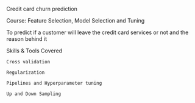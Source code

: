 Credit card churn prediction

Course: Feature Selection, Model Selection and Tuning

To predict if a customer will leave the credit card services or not and the reason behind it

Skills & Tools Covered

    Cross validation
    
    Regularization
    
    Pipelines and Hyperparameter tuning
    
    Up and Down Sampling
